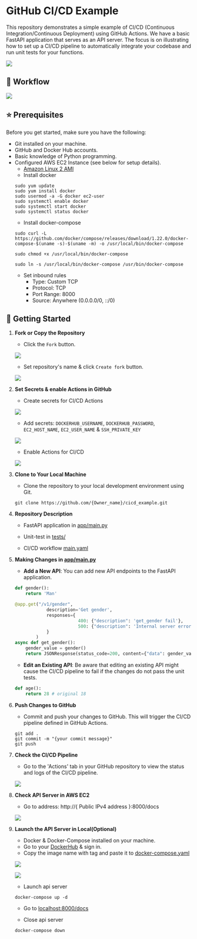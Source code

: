 # GitHub CI/CD Example

This repository demonstrates a simple example of CI/CD (Continuous Integration/Continuous Deployment) using GitHub Actions. We have a basic FastAPI application that serves as an API server. The focus is on illustrating how to set up a CI/CD pipeline to automatically integrate your codebase and run unit tests for your functions.

![](./doc/images/cicd-01.png)

## :running: Workflow

![](./doc/images/workflow-01.png)

## :star: Prerequisites

Before you get started, make sure you have the following:
- Git installed on your machine.
- GitHub and Docker Hub accounts.
- Basic knowledge of Python programming.
- Configured AWS EC2 Instance (see below for setup details).
    - [Amazon Linux 2 AMI](https://docs.aws.amazon.com/AWSEC2/latest/UserGuide/EC2_GetStarted.html)
    - Install docker
    ```linux
    sudo yum update
    sudo yum install docker
    sudo usermod -a -G docker ec2-user
    sudo systemctl enable docker
    sudo systemctl start docker
    sudo systemctl status docker
    ```
    - Install docker-compose
    ```linux
    sudo curl -L https://github.com/docker/compose/releases/download/1.22.0/docker-compose-$(uname -s)-$(uname -m) -o /usr/local/bin/docker-compose

    sudo chmod +x /usr/local/bin/docker-compose

    sudo ln -s /usr/local/bin/docker-compose /usr/bin/docker-compose
    ```
    - Set inbound rules
        - Type: Custom TCP
        - Protocol: TCP
        - Port Range: 8000
        - Source: Anywhere (0.0.0.0/0, ::/0)

## :rocket: Getting Started

1. **Fork or Copy the Repository**
    - Click the `Fork` button.

    ![](./doc/images/fork-01.png)

    - Set repository's name & click `Create fork` button.

    ![](./doc/images/fork-02.png)


2. **Set Secrets & enable Actions in GitHub**
    - Create secrets for CI/CD Actions

    ![](./doc/images/Set-secret-01.png)

    - Add secrets: `DOCKERHUB_USERNAME`, `DOCKERHUB_PASSWORD`, `EC2_HOST_NAME`, `EC2_USER_NAME` & `SSH_PRIVATE_KEY`

    ![](./doc/images/Set-secret-03.png)

    - Enable Actions for CI/CD

    ![](./doc/images/enable-actions-01.png)


3. **Clone to Your Local Machine**
    - Clone the repository to your local development environment using Git.

    ```linux
    git clone https://github.com/{Owner_name}/cicd_example.git
    ```


4. **Repository Description**
    - FastAPI application in [app/main.py](./app/main.py)

    - Unit-test in [tests/](./tests/)

    - CI/CD workflow [main.yaml](./.github/workflows/main.yml)


5. **Making Changes in [app/main.py](./app/main.py)**
    - **Add a New API**: You can add new API endpoints to the FastAPI application.

    ```python
    def gender():
        return 'Man'

    @app.get("/v1/gender",
                description='Get gender',
                responses={
                            400: {"description": 'get_gender fail'},
                            500: {"description": 'Internal server error'}
                }
            )
    async def get_gender():
        gender_value = gender()
        return JSONResponse(status_code=200, content={"data": gender_value})
    ```
    - **Edit an Existing API**: Be aware that editing an existing API might cause the CI/CD pipeline to fail if the changes do not pass the unit tests.

    ```python
    def age():
        return 28 # original 18
    ```


6. **Push Changes to GitHub**
    - Commit and push your changes to GitHub. This will trigger the CI/CD pipeline defined in GitHub Actions.

    ```linux
    git add .
    git commit -m "{your commit message}"
    git push
    ```


7. **Check the CI/CD Pipeline**
    - Go to the 'Actions' tab in your GitHub repository to view the status and logs of the CI/CD pipeline.

    ![](./doc/images/cicd-workflow-01.png)

8. **Check API Server in AWS EC2**
    - Go to address: http://{ Public IPv4 address }:8000/docs

    ![](./doc/images/ec2-address-01.png)


9. **Launch the API Server in Local(Optional)**
    - Docker & Docker-Compose installed on your machine.
    - Go to your [DockerHub](https://hub.docker.com/) & sign in.
    - Copy the image name with tag and paste it to [docker-compose.yaml](./docker-compose.yaml)

    ![](./doc/images/image-tag-01.png)

    ![](./doc/images/docker-compose-02.png)

    - Launch api server
    ```linux
    docker-compose up -d
    ```

    - Go to [localhost:8000/docs](http://localhost:8000/docs)

    - Close api server
    ```linux
    docker-compose down
    ```
